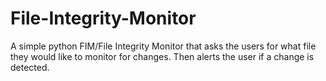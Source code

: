 # File-Integrity-Monitor


A simple python FIM/File Integrity Monitor that asks the users for what file they would like to monitor for changes.
Then alerts the user if a change is detected.
